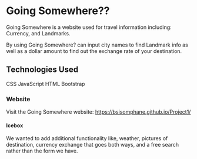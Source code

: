 # Going Somewhere??


Going Somewhere is a website used for travel information including: Currency, and Landmarks.

By using Going Somewhere? can input city names to find Landmark info as well as a dollar amount to find out the exchange rate of your destination.


## Technologies Used
CSS
JavaScript
HTML
Bootstrap

### Website

Visit the Going Somewhere website: https://bsisomphane.github.io/Project1/

#### Icebox
We wanted to add additional functionality like, weather, pictures of destination, currency exchange that goes both ways, and a free search rather than the form we have.
